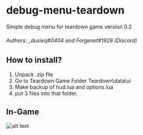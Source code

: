 # debug-menu-teardown
Simple debug menu for teardown game version 0.2


###### Authors: _dusieq#0404 and Forgenet#1928 (Discord)


## How to install?

1. Unpack .zip file
2. Go to Teardown Game Folder Teardown\data\ui
3. Make backup of hud.lua and options.lua
4. put 3 files into that folder.

## In-Game 
![alt text](https://i.imgur.com/hjutGHf.png)

